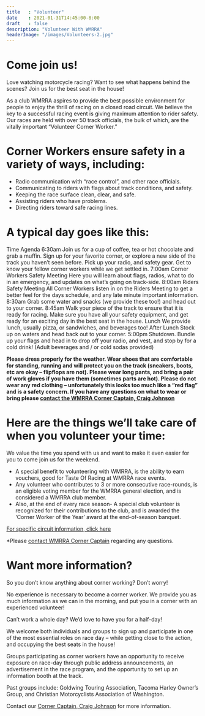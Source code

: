 ```yaml
---
title   : "Volunteer"
date    : 2021-01-31T14:45:00-8:00
draft   : false
description: "Volunteer With WMRRA"
headerImage: "/images/Volunteers-2.jpg"
---
```


# Come join us!
Love watching motorcycle racing? Want to see what happens behind the scenes? Join us for the best seat in the house!

As a club WMRRA aspires to provide the best possible environment for people to enjoy the thrill of racing on a closed road circuit. We believe the key to a successful racing event is giving maximum attention to rider safety. Our races are held with over 50 track officials, the bulk of which, are the vitally important “Volunteer Corner Worker.”

# Corner Workers ensure safety in a variety of ways, including:
- Radio communication with “race control”, and other race officials.
- Communicating to riders with flags about track conditions, and safety.
- Keeping the race surface clean, clear, and safe.
- Assisting riders who have problems.
- Directing riders toward safe racing lines.

# A typical day goes like this:
Time	Agenda
6:30am	Join us for a cup of coffee, tea or hot chocolate and grab a muffin. Sign up for your favorite corner, or explore a new side of the track you haven’t seen before. Pick up your radio, and safety gear. Get to know your fellow corner workers while we get settled in.
7:00am	Corner Workers Safety Meeting
Here you will learn about flags, radios, what to do in an emergency, and updates on what’s going on track-side.
8:00am	Riders Safety Meeting
All Corner Workers listen in on the Riders Meeting to get a better feel for the days schedule, and any late minute important information.
8:30am	Grab some water and snacks (we provide these too!) and head out to your corner.
8:45am	Walk your piece of the track to ensure that it is ready for racing. Make sure you have all your safety equipment, and get ready for an exciting day in the best seat in the house.
Lunch	We provide lunch, usually pizza, or sandwiches, and beverages too!
After Lunch	Stock up on waters and head back out to your corner.
5:00pm	Shutdown. Bundle up your flags and head in to drop off your radio, and vest, and stop by for a cold drink! (Adult beverages and / or cold sodas provided)

**Please dress properly for the weather. Wear shoes that are comfortable for standing, running and will protect you on the track (sneakers, boots, etc are okay – flipflops are not). Please wear long pants, and bring a pair of work gloves if you have them (sometimes parts are hot). Please do not wear any red clothing – unfortunately this looks too much like a “red flag” and is a safety concern. If you have any questions on what to wear or bring please [contact the WMRRA Corner Captain, Craig Johnson](CornerCaptain@wmrra.com)**

# Here are the things we’ll take care of when you volunteer your time:
We value the time you spend with us and want to make it even easier for you to come join us for the weekend.

- A special benefit to volunteering with WMRRA, is the ability to earn vouchers, good for Taste Of Racing at WMRRA race events.
- Any volunteer who contributes to 3 or more consecutive race-rounds, is an eligible voting member for the WMRRA general election, and is considered a WMRRA club member.
- Also, at the end of every race season- A special club volunteer is recognized for their contributions to the club, and is awarded the ‘Corner Worker of the Year’ award at the end-of-season banquet.

[For specific circuit information, click here](/resources/circuits)

*Please [contact WMRRA Corner Captain](CornerCaptain@wmrra.com) regarding any questions.

# Want more information?
So you don’t know anything about corner working? Don’t worry!

No experience is necessary to become a corner worker. We provide you as much information as we can in the morning, and put you in a corner with an experienced volunteer!

Can’t work a whole day? We’d love to have you for a half-day!

We welcome both individuals and groups to sign up and participate in one of the most essential roles on race day – while getting close to the action, and occupying the best seats in the house!

Groups participating as corner workers have an opportunity to receive exposure on race-day through public address announcements, an advertisement in the race program, and the opportunity to set up an information booth at the track.

Past groups include: Goldwing Touring Association, Tacoma Harley Owner’s Group, and Christian Motorcyclists Association of Washington.

Contact our [Corner Captain, Craig Johnson](CornerCaptain@wmrra.com) for more information.

